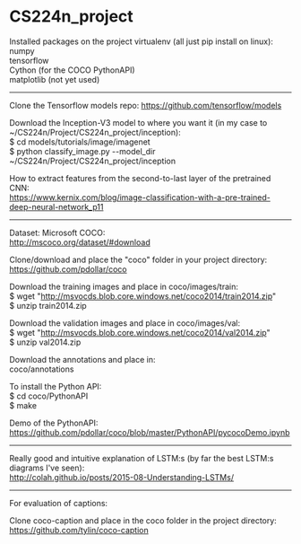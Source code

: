 # CS224n_project

Installed packages on the project virtualenv (all just pip install on linux):  
numpy  
tensorflow  
Cython (for the COCO PythonAPI)  
matplotlib (not yet used)  

********  

Clone the Tensorflow models repo: https://github.com/tensorflow/models  

Download the Inception-V3 model to where you want it (in my case to ~/CS224n/Project/CS224n_project/inception):  
$ cd models/tutorials/image/imagenet  
$ python classify_image.py --model_dir ~/CS224n/Project/CS224n_project/inception 

How to extract features from the second-to-last layer of the pretrained CNN:  
https://www.kernix.com/blog/image-classification-with-a-pre-trained-deep-neural-network_p11  

******   

Dataset: Microsoft COCO:  
http://mscoco.org/dataset/#download  

Clone/download and place the "coco" folder in your project directory:  
https://github.com/pdollar/coco  

Download the training images and place in coco/images/train:  
$ wget "http://msvocds.blob.core.windows.net/coco2014/train2014.zip"  
$ unzip train2014.zip  

Download the validation images and place in coco/images/val:  
$ wget "http://msvocds.blob.core.windows.net/coco2014/val2014.zip"  
$ unzip val2014.zip  

Download the annotations and place in:  
coco/annotations  

To install the Python API:  
$ cd coco/PythonAPI  
$ make  

Demo of the PythonAPI:  
https://github.com/pdollar/coco/blob/master/PythonAPI/pycocoDemo.ipynb

*******

Really good and intuitive explanation of LSTM:s (by far the best LSTM:s diagrams I've seen):  
http://colah.github.io/posts/2015-08-Understanding-LSTMs/  

*******
For evaluation of captions:  

Clone coco-caption and place in the coco folder in the project directory:  
https://github.com/tylin/coco-caption

